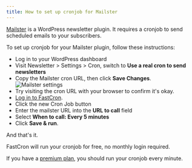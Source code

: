 ```yaml
---
title: How to set up cronjob for Mailster
---
```


<a href="https://mailster.co/?ref=fastcron.com" target="_blank" rel="nofollow">Mailster</a>
is a WordPress newsletter plugin. It requires a cronjob to send scheduled emails to your subscribers.

To set up cronjob for your Mailster plugin, follow these instructions:

- Log in to your WordPress dashboard
- Visit Newsletter > Settings > Cron, switch to **Use a real cron to send newsletters**
- Copy the Mailster cron URL, then click **Save Changes**.
![Mailster settings](/screenshots/wordpress/mailster.png)
- Try visiting the cron URL with your browser to confirm it's okay.
- [Log in to FastCron](https://app.fastcron.com/login).
- Click the new Cron Job button
- Enter the mailster URL into the **URL to call** field
- Select **When to call: Every 5 minutes**
- Click **Save & run**.

And that's it.

FastCron will run your cronjob for free, no monthly login required.

If you have a [premium plan](/pricing), you should run your cronjob every minute.